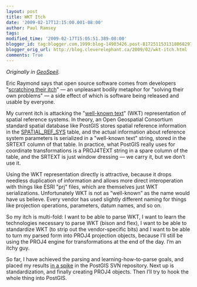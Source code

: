 ```yaml
---
layout: post
title: WKT Itch
date: '2009-02-17T12:15:00.001-08:00'
author: Paul Ramsey
tags: 
modified_time: '2009-02-17T15:05:51.389-08:00'
blogger_id: tag:blogger.com,1999:blog-14903426.post-8172511531318068297
blogger_orig_url: http://blog.cleverelephant.ca/2009/02/wkt-itch.html
comments: True
---
```


*Originally in [GeoSpeil](http://docs.opengeo.org/geospiel/2009/02/17/wkt-itch/).*

Eric Raymond says that open source software comes from developers  "[scratching their itch](http://catb.org/~esr/writings/cathedral-bazaar/cathedral-bazaar/ar01s02.html)" — an unpleasant bodily metaphor for  "solving their own problems" — a side effect of which is software being released and usable by everyone.

My current itch is attacking the  "[well-known text](http://svn.osgeo.org/postgis/spike/pramsey/libcrs/cunit/3005.txt)" (WKT) representation of spatial reference systems. In theory, an Open Geospatial Consortium standard spatial database like PostGIS stores spatial reference information in the [SPATIAL_REF_SYS](http://postgis.net/docs) table, and the actual information about reference system parameters is serialized in a  "well-known text" string, stored in the SRTEXT column of that table. In practice, what PostGIS really uses for coordinate transformations is a PROJ4TEXT string in a spare column of the table, and the SRTEXT is just window dressing — we carry it, but we don’t use it.

Using the WKT representation directly is attractive, because it drops needless duplication of information and allows more direct interoperation with things like ESRI  "prj" files, which are themselves just WKT serializations.  Unfortunately WKT is not as “well-known” as the name would have us believe. Every vendor has used slightly different naming for things like projection operations, parameters, datum names, and so on.

So my itch is multi-fold: I want to be able to parse WKT, I want to learn the technologies necessary to parse WKT (bison and flex), I want to be able to standardize WKT (to strip out the vendor-specific bits) and I want to be able to turn my parsed form into PROJ4 projection objects, because I’ll still be using the PROJ4 engine for transformations at the end of the day. I’m an itchy guy.

So far, I have achieved the parsing and learning-how-to-parse goals, and placed my results [in a spike](http://svn.osgeo.org/postgis/spike/pramsey/libcrs/) in the PostGIS SVN repository. Next up is standardization, and finally creating PROJ4 objects. Then I’ll try to hook the whole thing into PostGIS.

